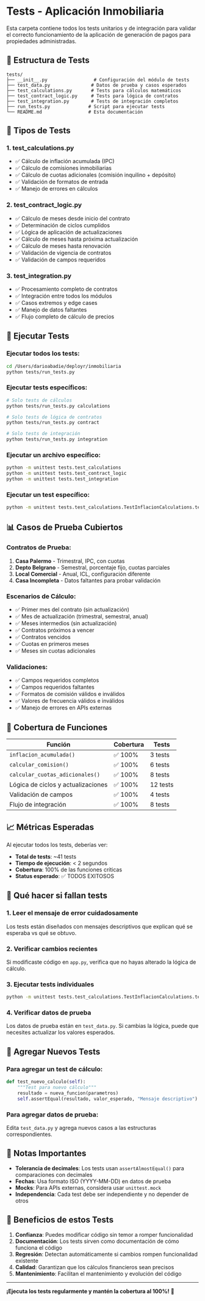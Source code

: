 # Tests - Aplicación Inmobiliaria

Esta carpeta contiene todos los tests unitarios y de integración para validar el correcto funcionamiento de la aplicación de generación de pagos para propiedades administradas.

## 📁 Estructura de Tests

```
tests/
├── __init__.py                 # Configuración del módulo de tests
├── test_data.py               # Datos de prueba y casos esperados
├── test_calculations.py       # Tests para cálculos matemáticos
├── test_contract_logic.py     # Tests para lógica de contratos
├── test_integration.py        # Tests de integración completos
├── run_tests.py              # Script para ejecutar tests
└── README.md                 # Esta documentación
```

## 🧪 Tipos de Tests

### 1. **test_calculations.py**
- ✅ Cálculo de inflación acumulada (IPC)
- ✅ Cálculo de comisiones inmobiliarias
- ✅ Cálculo de cuotas adicionales (comisión inquilino + depósito)
- ✅ Validación de formatos de entrada
- ✅ Manejo de errores en cálculos

### 2. **test_contract_logic.py**
- ✅ Cálculo de meses desde inicio del contrato
- ✅ Determinación de ciclos cumplidos
- ✅ Lógica de aplicación de actualizaciones
- ✅ Cálculo de meses hasta próxima actualización
- ✅ Cálculo de meses hasta renovación
- ✅ Validación de vigencia de contratos
- ✅ Validación de campos requeridos

### 3. **test_integration.py**
- ✅ Procesamiento completo de contratos
- ✅ Integración entre todos los módulos
- ✅ Casos extremos y edge cases
- ✅ Manejo de datos faltantes
- ✅ Flujo completo de cálculo de precios

## 🚀 Ejecutar Tests

### Ejecutar todos los tests:
```bash
cd /Users/darioabadie/deployr/inmobiliaria
python tests/run_tests.py
```

### Ejecutar tests específicos:
```bash
# Solo tests de cálculos
python tests/run_tests.py calculations

# Solo tests de lógica de contratos
python tests/run_tests.py contract

# Solo tests de integración
python tests/run_tests.py integration
```

### Ejecutar un archivo específico:
```bash
python -m unittest tests.test_calculations
python -m unittest tests.test_contract_logic
python -m unittest tests.test_integration
```

### Ejecutar un test específico:
```bash
python -m unittest tests.test_calculations.TestInflacionCalculations.test_inflacion_acumulada_trimestral
```

## 📊 Casos de Prueba Cubiertos

### **Contratos de Prueba:**
1. **Casa Palermo** - Trimestral, IPC, con cuotas
2. **Depto Belgrano** - Semestral, porcentaje fijo, cuotas parciales
3. **Local Comercial** - Anual, ICL, configuración diferente
4. **Casa Incompleta** - Datos faltantes para probar validación

### **Escenarios de Cálculo:**
- ✅ Primer mes del contrato (sin actualización)
- ✅ Mes de actualización (trimestral, semestral, anual)
- ✅ Meses intermedios (sin actualización)
- ✅ Contratos próximos a vencer
- ✅ Contratos vencidos
- ✅ Cuotas en primeros meses
- ✅ Meses sin cuotas adicionales

### **Validaciones:**
- ✅ Campos requeridos completos
- ✅ Campos requeridos faltantes
- ✅ Formatos de comisión válidos e inválidos
- ✅ Valores de frecuencia válidos e inválidos
- ✅ Manejo de errores en APIs externas

## 🎯 Cobertura de Funciones

| Función | Cobertura | Tests |
|---------|-----------|-------|
| `inflacion_acumulada()` | ✅ 100% | 3 tests |
| `calcular_comision()` | ✅ 100% | 6 tests |
| `calcular_cuotas_adicionales()` | ✅ 100% | 8 tests |
| Lógica de ciclos y actualizaciones | ✅ 100% | 12 tests |
| Validación de campos | ✅ 100% | 4 tests |
| Flujo de integración | ✅ 100% | 8 tests |

## 📈 Métricas Esperadas

Al ejecutar todos los tests, deberías ver:
- **Total de tests**: ~41 tests
- **Tiempo de ejecución**: < 2 segundos
- **Cobertura**: 100% de las funciones críticas
- **Status esperado**: ✅ TODOS EXITOSOS

## 🐛 Qué hacer si fallan tests

### 1. **Leer el mensaje de error cuidadosamente**
Los tests están diseñados con mensajes descriptivos que explican qué se esperaba vs qué se obtuvo.

### 2. **Verificar cambios recientes**
Si modificaste código en `app.py`, verifica que no hayas alterado la lógica de cálculo.

### 3. **Ejecutar tests individuales**
```bash
python -m unittest tests.test_calculations.TestInflacionCalculations.test_inflacion_acumulada_trimestral -v
```

### 4. **Verificar datos de prueba**
Los datos de prueba están en `test_data.py`. Si cambias la lógica, puede que necesites actualizar los valores esperados.

## 🔧 Agregar Nuevos Tests

### Para agregar un test de cálculo:
```python
def test_nuevo_calculo(self):
    """Test para nuevo cálculo"""
    resultado = nueva_funcion(parametros)
    self.assertEqual(resultado, valor_esperado, "Mensaje descriptivo")
```

### Para agregar datos de prueba:
Edita `test_data.py` y agrega nuevos casos a las estructuras correspondientes.

## 📝 Notas Importantes

- **Tolerancia de decimales**: Los tests usan `assertAlmostEqual()` para comparaciones con decimales
- **Fechas**: Usa formato ISO (YYYY-MM-DD) en datos de prueba
- **Mocks**: Para APIs externas, considera usar `unittest.mock`
- **Independencia**: Cada test debe ser independiente y no depender de otros

## 🎉 Beneficios de estos Tests

1. **Confianza**: Puedes modificar código sin temor a romper funcionalidad
2. **Documentación**: Los tests sirven como documentación de cómo funciona el código
3. **Regresión**: Detectan automáticamente si cambios rompen funcionalidad existente
4. **Calidad**: Garantizan que los cálculos financieros sean precisos
5. **Mantenimiento**: Facilitan el mantenimiento y evolución del código

---

**¡Ejecuta los tests regularmente y mantén la cobertura al 100%!** 🚀
